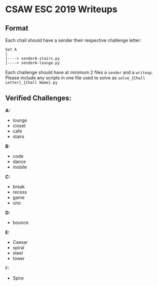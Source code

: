 # CSAW ESC 2019 Writeups
## Format
Each chall should have a sender their respective challenge letter:
```
Set A
|
|----> senderA-stairs.py
|----> senderA-lounge.py 
```
Each challenge should have at minimum 2 files a `sender` and a `writeup`. 
Please include any scripts in one file used to solve as `solve_{Chall Letter}_{Chall Name}.py` 

## Verified Challenges:
**A:**

- lounge
- closet
- cafe
- stairs

**B:**

- code
- dance
- mobile

**C:**

- break
- recess
- game
- uno

**D:**

- bounce

**E:**

- Caesar
- spiral
- steel
- tower

F:

- Spire






